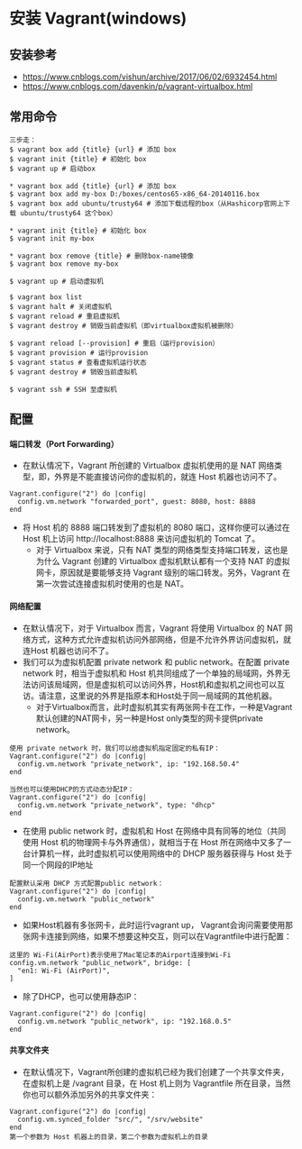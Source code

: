 # 安装 Vagrant(windows)

## 安装参考
* https://www.cnblogs.com/vishun/archive/2017/06/02/6932454.html
* https://www.cnblogs.com/davenkin/p/vagrant-virtualbox.html

## 常用命令
```
三步走：
$ vagrant box add {title} {url} # 添加 box
$ vagrant init {title} # 初始化 box
$ vagrant up # 启动box
```

```
* vagrant box add {title} {url} # 添加 box
$ vagrant box add my-box D:/boxes/centos65-x86_64-20140116.box 
$ vagrant box add ubuntu/trusty64 # 添加下载远程的box（从Hashicorp官网上下载 ubuntu/trusty64 这个box）

* vagrant init {title} # 初始化 box
$ vagrant init my-box

* vagrant box remove {title} # 删除box-name镜像
$ vagrant box remove my-box

$ vagrant up # 启动虚拟机

$ vagrant box list
$ vagrant halt # 关闭虚拟机
$ vagrant reload # 重启虚拟机
$ vagrant destroy # 销毁当前虚拟机（即virtualbox虚拟机被删除）

$ vagrant reload [--provision] # 重启（运行provision）
$ vagrant provision # 运行provision
$ vagrant status # 查看虚拟机运行状态
$ vagrant destroy # 销毁当前虚拟机

$ vagrant ssh # SSH 至虚拟机
```

## 配置
#### 端口转发（Port Forwarding）
* 在默认情况下，Vagrant 所创建的 Virtualbox 虚拟机使用的是 NAT 网络类型，即，外界是不能直接访问你的虚拟机的，就连 Host 机器也访问不了。
```
Vagrant.configure("2") do |config|
  config.vm.network "forwarded_port", guest: 8080, host: 8888
end
```
* 将 Host 机的 8888 端口转发到了虚拟机的 8080 端口，这样你便可以通过在 Host 机上访问 http://localhost:8888 来访问虚拟机的 Tomcat 了。
  * 对于 Virtualbox 来说，只有 NAT 类型的网络类型支持端口转发，这也是为什么 Vagrant 创建的 Virtualbox 虚拟机默认都有一个支持 NAT 的虚拟网卡，原因就是要能够支持 Vagrant 级别的端口转发。另外，Vagrant 在第一次尝试连接虚拟机时使用的也是 NAT。

#### 网络配置
* 在默认情况下，对于 Virtualbox 而言，Vagrant 将使用 Virtualbox 的 NAT 网络方式，这种方式允许虚拟机访问外部网络，但是不允许外界访问虚拟机，就连Host 机器也访问不了。
* 我们可以为虚拟机配置 private network 和 public network。在配置 private network 时，相当于虚拟机和 Host 机共同组成了一个单独的局域网，外界无法访问该局域网，但是虚拟机可以访问外界，Host机和虚拟机之间也可以互访。请注意，这里说的外界是指原本和Host处于同一局域网的其他机器。
  * 对于Virtualbox而言，此时虚拟机其实有两张网卡在工作，一种是Vagrant默认创建的NAT网卡，另一种是Host only类型的网卡提供private network。
```
使用 private network 时，我们可以给虚拟机指定固定的私有IP：
Vagrant.configure("2") do |config|
  config.vm.network "private_network", ip: "192.168.50.4"
end

当然也可以使用DHCP的方式动态分配IP：
Vagrant.configure("2") do |config|
  config.vm.network "private_network", type: "dhcp"
end
```

* 在使用 public network 时，虚拟机和 Host 在网络中具有同等的地位（共同使用 Host 机的物理网卡与外界通信），就相当于在 Host 所在网络中又多了一台计算机一样，此时虚拟机可以使用网络中的 DHCP 服务器获得与 Host 处于同一个网段的IP地址
```
配置默认采用 DHCP 方式配置public network：
Vagrant.configure("2") do |config|
  config.vm.network "public_network"
end
```

* 如果Host机器有多张网卡，此时运行vagrant up， Vagrant会询问需要使用那张网卡连接到网络，如果不想要这种交互，则可以在Vagrantfile中进行配置：
```
这里的 Wi-Fi(AirPort)表示使用了Mac笔记本的Airport连接到Wi-Fi
config.vm.network "public_network", bridge: [
  "en1: Wi-Fi (AirPort)",
]
```

* 除了DHCP，也可以使用静态IP：
```
Vagrant.configure("2") do |config|
  config.vm.network "public_network", ip: "192.168.0.5"
end
```

#### 共享文件夹
* 在默认情况下，Vagrant所创建的虚拟机已经为我们创建了一个共享文件夹，在虚拟机上是 /vagrant 目录，在 Host 机上则为 Vagrantfile 所在目录，当然你也可以额外添加另外的共享文件夹：
```
Vagrant.configure("2") do |config|
  config.vm.synced_folder "src/", "/srv/website"
end
第一个参数为 Host 机器上的目录，第二个参数为虚拟机上的目录
```

